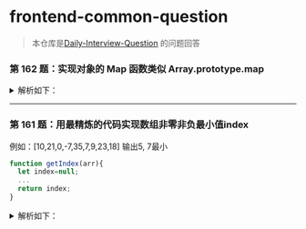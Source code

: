 # frontend-common-question

> 本仓库是[Daily-Interview-Question](https://github.com/Advanced-Frontend/Daily-Interview-Question) 的问题回答

<h3>第 162 题：实现对象的 Map 函数类似 Array.prototype.map</h3>

<details>
  <summary>
  解析如下：
  </summary>

  >:seedling: tip:fn不需要用call改变this

  ```javascript
  Array.prototype._map = function (fn) {
      const _self = this;
      const results = [];
      for (let index = 0; index < _self.length; index++) {
        const item = _self[index];
        const res = fn(item, index, _self);
        results.push(res);
      }
      return results;
    };

  const results = b._map((val, index, arr) => {
      return val + index;
  });
  console.log("results", results);
  ```

</details>

<hr>
<h3>第 161 题：用最精炼的代码实现数组非零非负最小值index</h3>

例如：[10,21,0,-7,35,7,9,23,18] 输出5, 7最小

```javascript
function getIndex(arr){
  let index=null;
  ...
  return index;
}
```

<details>
  <summary>
  解析如下：
  </summary>

  > :seedling: tip:reduce实现

  ```javascript
  function findMininumIndex_v2(arr) {
    let minIndex = -1;
    return arr.reduce((pre, cur, index) => {
      minIndex =
        cur > 0 && ((pre > 0 && pre > cur) || pre <= 0) ? index : minIndex; // 基于cur > 0情况
      const min = cur > 0 && ((pre > 0 && pre > cur) || pre <= 0) ? cur : pre;
      return index === arr.length - 1 ? minIndex : min;
    }, arr[0]);
  }
  ```

</details>
